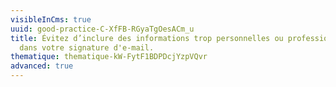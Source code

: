 ```yaml
---
visibleInCms: true
uuid: good-practice-C-XfFB-RGyaTgOesACm_u
title: Évitez d’inclure des informations trop personnelles ou professionnelles
  dans votre signature d'e-mail.
thematique: thematique-kW-FytF1BDPDcjYzpVQvr
advanced: true
---
```

